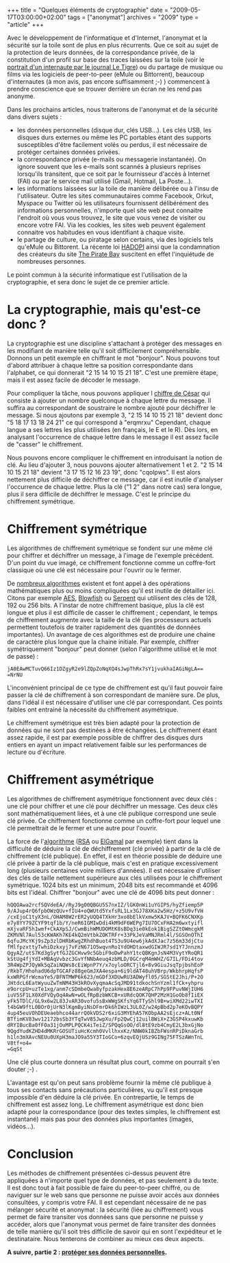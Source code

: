 +++
title = "Quelques éléments de cryptographie"
date = "2009-05-17T03:00:00+02:00"
tags = ["anonymat"]
archives = "2009"
type = "article"
+++

Avec le développement de l'informatique et d'Internet, l'anonymat et la sécurité sur la toile sont
de plus en plus récurrents. Que ce soit au sujet de la protection de leurs données, de la
correspondance privée, de la constitution d'un profil sur base des traces laissées sur la toile
(voir le [portrait d'un internaute par le journal Le Tigre](http://www.lexpress.fr/actualite/high-tech/le-portrait-google-qui-met-le-feu-a-la-toile_732230.html)) ou du partage de musique ou films via les
logiciels de peer-to-peer (eMule ou Bittorrent), beaucoup d'internautes (à mon avis, pas encore
suffisamment ;-) ) commencent à prendre conscience que se trouver derrière un écran ne les rend pas
anonyme.

Dans les prochains articles, nous traiterons de l'anonymat et de la sécurité dans divers sujets :

*   les données personnelles (disque dur, clés USB...). Les clés USB, les disques durs externes ou
    même les PC portables étant des supports susceptibles d'être facilement volés ou perdus, il est
    nécessaire de protéger certaines données privées.
*   la correspondance privée (e-mails ou messagerie instantanée). On ignore souvent que les e-mails
    sont scannés à plusieurs reprises lorsqu'ils transitent, que ce soit par le fournisseur d'accès
    à Internet (FAI) ou par le service mail utilisé (Gmail, Hotmail, La Poste...).
*   les informations laissées sur la toile de manière délibérée ou à l'insu de l'utilisateur. Outre
    les sites communautaires comme Facebook, Orkut, Myspace ou Twitter où les utilisateurs
    fournissent délibérément des informations personnelles, n'importe quel site web peut connaitre
    l'endroit où vous vous trouvez, le site que vous venez de visiter ou encore votre FAI. Via les
    cookies, les sites web peuvent également connaitre vos habitudes en vous identifiant à chaque
    visite.
*   le partage de culture, ou piratage selon certains, via des logiciels tels qu'eMule ou Bittorent.
    La récente loi [HADOPI](http://fr.wikipedia.org/wiki/Loi_Hadopi) ainsi que la condamnation des
    créateurs du site
    [The Pirate Bay](http://www.ecrans.fr/The-Pirate-Bay-condamne-mais-le,6971.html) suscitent en
    effet l'inquiétude de nombreuses personnes.

Le point commun à la sécurité informatique est l'utilisation de la cryptographie, et sera donc le
sujet de ce premier article.

# La cryptographie, mais qu'est-ce donc ?

La cryptographie est une discipline s'attachant à protéger des messages en les modifiant de manière
telle qu'il soit difficilement compréhensible. Donnons un petit exemple en chiffrant le mot
"bonjour". Nous pouvons tout d'abord attribuer à chaque lettre sa position correspondante dans
l'alphabet, ce qui donnerait "2 15 14 10 15 21 18". C'est une première étape, mais il est assez
facile de décoder le message.

Pour compliquer la tâche, nous pouvons appliquer l
 [chiffre de César](http://fr.wikipedia.org/wiki/Chiffre_de_C%C3%A9sar) qui consiste à ajouter un
 nombre quelconque à chaque lettre du message. Il suffira au correspondant de soustraire le nombre
 ajouté pour déchiffrer le message. Si nous ajoutons par exemple 3, "2 15 14 10 15 21 18" devient
 donc "5 18 17 13 18 24 21" ce qui correspond à "erqmrxu" Cependant, chaque langue a ses lettres les
 plus utilisées (en français, le E et le R). Dès lors, en analysant l'occurrence de chaque lettre
 dans le message il est assez facile de "casser" le chiffrement.

Nous pouvons encore compliquer le chiffrement en introduisant la notion de clé. Au lieu d'ajouter 3,
nous pouvons ajouter alternativement 1 et 2. "2 15 14 10 15 21 18" devient "3 17 15 12 16 23 19",
donc "cqolpws". Il est alors nettement plus difficile de déchiffrer ce message, car il est inutile
d'analyser l'occurrence de chaque lettre. Plus la clé ("1 2" dans notre cas) sera longue, plus il
sera difficile de déchiffrer le message. C'est le principe du chiffrement symétrique.

# Chiffrement symétrique

Les algorithmes de chiffrement symétrique se fondent sur une même clé pour chiffrer et déchiffrer un
message, à l'image de l'exemple précédent. D'un point du vue imagé, ce chiffrement fonctionne comme
un coffre-fort classique où une clé est nécessaire pour l'ouvrir ou le fermer.

De [nombreux algorithmes](http://fr.wikipedia.org/wiki/Cat%C3%A9gorie:Algorithme_de_cryptographie_sym%C3%A9trique)
existent et font appel à des opérations mathématiques plus ou moins compliquées qu'il est inutile de
détailler ici. Citons par exemple
[AES](http://fr.wikipedia.org/wiki/Standard_de_chiffrement_avanc%C3%A9),
[Blowfish](http://fr.wikipedia.org/wiki/Blowfish) ou
[Serpent](http://fr.wikipedia.org/wiki/Serpent_(cryptographie)) qui utilisent des clés de 128, 192
ou 256 bits. A l'instar de notre chiffrement basique, plus la clé est longue et plus il est
difficile de casser le chiffrement ; cependant, le temps de chiffrement augmente avec la taille de
la clé (les processeurs actuels permettent toutefois de traiter rapidement des quantités de données
importantes). Un avantage de ces algorithmes est de produire une chaine de caractère plus longue que
la chaine initiale. Par exemple, chiffrer symétriquement "bonjour" peut donner (selon l'algorithme
utilisé et le mot de passe) :

```
jA0EAwMCTuvQ66Iz1DZgyR2e9lZQpZoNqXQ4sJwpThRx7sY1jvukhaIAGiNgLA==
=NrNU
```

L'inconvénient principal de ce type de chiffrement est qu'il faut pouvoir faire passer la clé de
chiffrement à son correspondant de manière sure. De plus, dans l'idéal il est nécessaire d'utiliser
une clé par correspondant. Ces points faibles ont entrainé la nécessité du chiffrement asymétrique.

Le chiffrement symétrique est très bien adapté pour la protection de données qui ne sont pas
destinées à être échangées. Le chiffrement étant assez rapide, il est par exemple possible de
chiffrer des disques durs entiers en ayant un impact relativement faible sur les performances de
lecture ou d'écriture.

# Chiffrement asymétrique

Les algorithmes de chiffrement asymétrique fonctionnent avec deux clés : une clé pour chiffrer et
une clé pour déchiffrer un message. Ces deux clés sont mathématiquement liées, et à une clé publique
correspond une seule clé privée. Ce chiffrement fonctionne comme un coffre-fort pour lequel une clé
permettrait de le fermer et une autre pour l'ouvrir.

La force de
l'[algorithme](http://fr.wikipedia.org/wiki/Cat%C3%A9gorie:Algorithme_de_cryptographie_asym%C3%A9trique)
([RSA](http://fr.wikipedia.org/wiki/Rivest_Shamir_Adleman) ou
[ElGamal](http://fr.wikipedia.org/wiki/Cryptosyst%C3%A8me_de_ElGamal) par exemple) tient dans la
difficulté de déduire la clé de déchiffrement (clé privée) à partir de la clé de chiffrement (clé
publique). En effet, il est en théorie possible de déduire une clé privée à partir de la clé
publique, mais c'est en pratique excessivement long (plusieurs centaines voire milliers d'années).
Il est nécessaire d'utiliser des clés de taille nettement supérieure aux clés utilisées pour le
chiffrement symétrique. 1024 bits est un minimum, 2048 bits est recommandé et 4096 bits est l'idéal.
Chiffrer "bonjour" avec une clé de 4096 bits peut donner :

```
hQQOAwa2rcfSQVdeEA//RyJ9gO0QBGU5S7nxIZ/lGK0nWi1uYGIPS/hyZfiemp5P
9/AJup4rQ6fpbOWzQUv+fIU4+oQWUtd5YxfsRL1Lx3GJ78XKa2w5Hz/+z5U9vfVH
/cxEjoC1tyX3nL/OHAM8W2rER2yUQQ4TXkHr3xo8bElkVxmw5KAJV+BQFK6CNXKp
e7y8YY79ZCYF9tqf1b/Y/neR6IGMIwDdi4kM9dF6WEPg7IU7OCxFHA2m6wxtyifl
mXjvaRF5h1wmf+CkAXpSJ/CwmBihWMUDOMtK8sBDq3ie0kEok1BigSZZtOWmcgkM
ZKMVNl7Aul53cKWAKh7KE4kQ2mVtbkZOKTRFr+33PkJeVaMNJRml4l/SGSOnOThI
6qfuJMcYKj9sZp3zlDHRbKwgZRhdhBuot4TS3u9U4ew6jkAdXJac7z56m33djCtu
fMlfpzxttyTwhiDzkxyj7vFzN671O5wqvnRo1YdOHDtaxwdGIWJR7sd1Y7JnnzmJ
QgyAZ/utS7Kd3gSytfGJZGCHvw9c5GbiF9oDwPahY1tcQBKgnJsN4M3VytYRoQR1
kStUg4fjYdI+MBAqVvbzc3GvYfNNbAeuq4zbMLD/0GCrqM4mWHZ/G7IL/FDi4tov
3R4WpZPJQyWk5qZaiNQWs8cEiWpnP7Y/x7oyloORCTjl6+8v9GiuJsqTpjbshEoP
/RkbT/HhohadU6dpTGCAFz88geGmJXA4espa+6i9ldAT48uhVBrp/WkbhrpHqfsP
kxWRPGfrWcmaYe5/BFNTMWP6k623/mGDf3XDUwRU3ADWyfl05/SGStE2Jhi/P+2O
JHtdcL6EatWyuuZwTmNM43H3kROvXyqmaAcSqJMD91tdkochSnYzml1fCk+yhpru
e9orcpU+uzTe1xg/anm7cSDmbeQwa8yfpzakHex8E6zeARpC7hPp9FPuvNWjIUH6
iuV5SF1LX0XdFVQyOq4AwN+wOLfRpBzbWKCB+xURdcQOK7QHP2MzH1GoOb8fIiEX
yFk5TDlC/GL9x6w2L83JvAR30vofu5sBxWWgSKfsYq6TTyShl9B+wiXMd22iwTXI
t4bGW9ftL0BOr0jUrN3lKgmByiNsDFmrDk6hIWzL3UL0Z/w24pBbd2p7eKOvBQPY
4up45euVOhDEUeaebhco44arrQ0kVDS2r6xiG3MYEhA57KObpAA2sEjcz+ALt0Nf
BTfimKV83wv12172bsSb3YTqTwV85JwpXu/Fp2QwCj12uilBWiX+Z3GSP4kxuwKb
dRYIBucBa0fFOa31jOuMPLPQCK4iTeiZ/SPQqGsOO/dl8tE9zb4CmyE2L3bxGjNo
9QgdYudKZHD4dMKRrGOSUTiuHcKcmh0VvllhxxKz/NNW0kIBZbFWsnRPiDknaGrb
h1ln3mXAvcNEUu0UXpH3maJO9a55Y3TIoGCo+6zqvEQjUSz9GINg75FTSzAWnTnL
V8tf+o4=
=GqSt
```

Une clé plus courte donnera un résultat plus court, comme on pourrait s'en douter ;-) .

L'avantage est qu'on peut sans problème fournir la même clé publique à tous ses contacts sans
précautions particulières, vu qu'il est presque impossible d'en déduire la clé privée. En
contrepartie, le temps de chiffrement est assez long. Le chiffrement asymétrique est donc bien
adapté pour la correspondance (pour des textes simples, le chiffrement est instantané) mais pas pour
des données plus importantes (images, vidéos...).

# Conclusion

Les méthodes de chiffrement présentées ci-dessus peuvent être appliquées à n'importe quel type de
données, et pas seulement à du texte. Il est donc tout à fait possible de faire du peer-to-peer
chiffré, ou de naviguer sur le web sans que personne ne puisse avoir accès aux données consultées, y
compris votre FAI. Il est cependant nécessaire de ne pas mélanger sécurité et anonymat : la sécurité
(liée au chiffrement) vous permet de faire transiter vos données sans que personne ne puisse y
accéder, alors que l'anonymat vous permet de faire transiter des données de telle manière qu'il soit
très difficile de savoir qui en sont l'expéditeur et le destinataire. Nous tenterons de combiner au
mieux ces deux aspects.

**A suivre, partie 2 : [protéger ses données personnelles](http://15minutesoffame.be/nico/blog2/?article10/proteger-ses-donnees-personnelles).**
